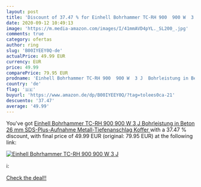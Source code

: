```yaml
---
layout: post
title: 'Discount of 37.47 % for Einhell Bohrhammer TC-RH 900  900 W  3 J'
date: 2020-09-12 10:49:13
image: 'https://m.media-amazon.com/images/I/41mmAVD4pYL._SL200_.jpg'
comments: true
category: ofertas
author: ring
slug: 'B00IYEEY0Q-de'
actualPrice: 49.99 EUR
currency: EUR
price: 49.99
comparePrice: 79.95 EUR
prodname: 'Einhell Bohrhammer TC-RH 900  900 W  3 J  Bohrleistung in Beton 26 mm  SDS-Plus-Aufnahme  Metall-Tiefenanschlag  Koffer '
country: 'de'
flag: '🇩🇪'
buyurl: 'https://www.amazon.de/dp/B00IYEEY0Q/?tag=tolees0ca-21'
descuento: '37.47'
average: '49.99'
---
```


You've got [Einhell Bohrhammer TC-RH 900  900 W  3 J  Bohrleistung in Beton 26 mm  SDS-Plus-Aufnahme  Metall-Tiefenanschlag  Koffer ](https://www.amazon.de/dp/B00IYEEY0Q/?tag=tolees0ca-21) with a  37.47 % discount, with final price of 49.99 EUR (original: 79.95 EUR) at the following link:

[![Einhell Bohrhammer TC-RH 900  900 W  3 J](https://m.media-amazon.com/images/I/41mmAVD4pYL._SL200_.jpg)](https://www.amazon.de/dp/B00IYEEY0Q/?tag=tolees0ca-21)

ℹ️:


[Check the deal!!](https://www.amazon.de/dp/B00IYEEY0Q/?tag=tolees0ca-21)
